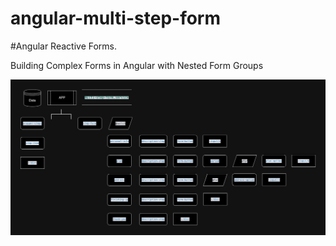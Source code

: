 # angular-multi-step-form

#Angular Reactive Forms. <br/>

Building Complex Forms in Angular with Nested Form Groups

![](src/assets/images/multi-step-form.jpeg)
